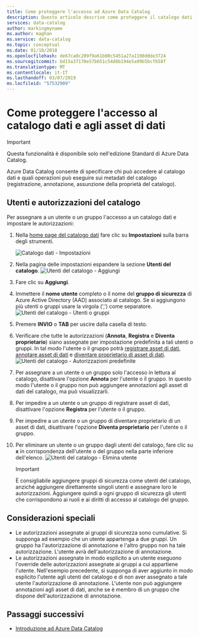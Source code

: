 ```yaml
---
title: Come proteggere l'accesso ad Azure Data Catalog
description: Questo articolo descrive come proteggere il catalogo dati e gli asset corrispondenti.
services: data-catalog
author: markingmyname
ms.author: maghan
ms.service: data-catalog
ms.topic: conceptual
ms.date: 01/18/2018
ms.openlocfilehash: de67ca0c209f9a61b00c5451a27a1198d0de3724
ms.sourcegitcommit: bd15a37170e57b651c54d8b194e5a99b5bcfb58f
ms.translationtype: MT
ms.contentlocale: it-IT
ms.lasthandoff: 03/07/2019
ms.locfileid: "57532909"
---
```

# <a name="how-to-secure-access-to-data-catalog-and-data-assets"></a>Come proteggere l'accesso al catalogo dati e agli asset di dati
> [!IMPORTANT]
> Questa funzionalità è disponibile solo nell'edizione Standard di Azure Data Catalog.

Azure Data Catalog consente di specificare chi può accedere al catalogo dati e quali operazioni può eseguire sui metadati del catalogo (registrazione, annotazione, assunzione della proprietà del catalogo). 

## <a name="catalog-users-and-permissions"></a>Utenti e autorizzazioni del catalogo
Per assegnare a un utente o un gruppo l'accesso a un catalogo dati e impostare le autorizzazioni:

1. Nella [home page del catalogo dati](https://www.azuredatacatalog.com) fare clic su **Impostazioni** sulla barra degli strumenti.

    ![Catalogo dati - Impostazioni](media/data-catalog-how-to-secure-catalog/data-catalog-settings.png)
2. Nella pagina delle impostazioni espandere la sezione **Utenti del catalogo**.
    ![Utenti del catalogo - Aggiungi](media/data-catalog-how-to-secure-catalog/data-catalog-add-button.png)
3. Fare clic su **Aggiungi**.
4. Immettere il **nome utente** completo o il nome del **gruppo di sicurezza** di Azure Active Directory (AAD) associato al catalogo. Se si aggiungono più utenti o gruppi usare la virgola (',') come separatore.
    ![Utenti del catalogo - Utenti o gruppi](media/data-catalog-how-to-secure-catalog/data-catalog-users-groups.png)
5. Premere **INVIO** o **TAB** per uscire dalla casella di testo. 
6.  Verificare che tutte le autorizzazioni (**Annota**, **Registra** e **Diventa proprietario**) siano assegnate per impostazione predefinita a tali utenti o gruppi. In tal modo l'utente o il gruppo potrà [registrare asset di dati]( data-catalog-how-to-register.md), [annotare asset di dati]( data-catalog-how-to-annotate.md) e [diventare proprietario di asset di dati]( data-catalog-how-to-manage.md). 
    ![Utenti del catalogo - Autorizzazioni predefinite](media/data-catalog-how-to-secure-catalog/data-catalog-default-permissions.png)
7.  Per assegnare a un utente o un gruppo solo l'accesso in lettura al catalogo, disattivare l'opzione **Annota** per l'utente o il gruppo. In questo modo l'utente o il gruppo non può aggiungere annotazioni agli asset di dati del catalogo, ma può visualizzarli. 
8.  Per impedire a un utente o un gruppo di registrare asset di dati, disattivare l'opzione **Registra** per l'utente o il gruppo.
9.  Per impedire a un utente o un gruppo di diventare proprietario di un asset di dati, disattivare l'opzione **Diventa proprietario** per l'utente o il gruppo. 
10. Per eliminare un utente o un gruppo dagli utenti del catalogo, fare clic su **x** in corrispondenza dell'utente o del gruppo nella parte inferiore dell'elenco. 
    ![Utenti del catalogo - Elimina utente](media/data-catalog-how-to-secure-catalog/data-catalog-delete-user.png)

    > [!IMPORTANT]
    > È consigliabile aggiungere gruppi di sicurezza come utenti del catalogo, anziché aggiungere direttamente singoli utenti e assegnare loro le autorizzazioni. Aggiungere quindi a ogni gruppo di sicurezza gli utenti che corrispondono ai ruoli e ai diritti di accesso al catalogo del gruppo.

## <a name="special-considerations"></a>Considerazioni speciali

- Le autorizzazioni assegnate ai gruppi di sicurezza sono cumulative. Si supponga ad esempio che un utente appartenga a due gruppi. Un gruppo ha l'autorizzazione di annotazione e l'altro gruppo non ha tale autorizzazione. L'utente avrà dell'autorizzazione di annotazione. 
- Le autorizzazioni assegnate in modo esplicito a un utente eseguono l'override delle autorizzazioni assegnate ai gruppi a cui appartiene l'utente. Nell'esempio precedente, si supponga di aver aggiunto in modo esplicito l'utente agli utenti del catalogo e di non aver assegnato a tale utente l'autorizzazione di annotazione. L'utente non può aggiungere annotazioni agli asset di dati, anche se è membro di un gruppo che dispone dell'autorizzazione di annotazione.

## <a name="next-steps"></a>Passaggi successivi
- [Introduzione ad Azure Data Catalog](data-catalog-get-started.md)

